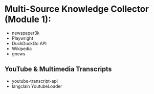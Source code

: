 # Multi-Source Knowledge Collector (Module 1): 
- newspaper3k
- Playwright
- DuckDuckGo API
- Wikipedia
- gnews

## YouTube & Multimedia Transcripts
- youtube-transcript-api
- langclain YoutubeLoader
